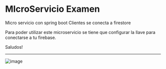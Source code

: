 # MIcroServicio Examen
Micro servicio con spring boot Clientes se conecta a firestore

Para poder utilizar este microservicio se tiene que configurar la llave para conectarse a tu firebase.

Saludos!

------------------------------------------------------------------------------------------------------

![image](https://user-images.githubusercontent.com/9455191/133419576-8e2dde88-9ebb-4b51-81d6-bf368060cb17.png)
